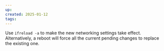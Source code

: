 ```yaml
---
up: 
created: 2025-01-12
tags:
---
```

Use `ifreload -a` to make the new networking settings take effect.
Alternatively, a reboot will force all the current pending changes to replace the existing one.